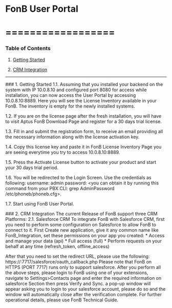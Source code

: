 FonB User Portal
==================
==================
===
### Table of Contents
1. [Getting Started](#gettingstarted)

2. [CRM Integration](#crmintegration)
   

___
<a name="gettingstarted"/>
### 1. Getting Started
1.1. Assuming that you installed your backend on the system with IP 10.0.8.10 and configured port 8080 for access while installation, you can now access the User Portal by accessing 10.0.8.10:8889. Here you will see the License Inventory available in your FonB. The inventory is empty for the newly installed systems.

1.2. If you are on the license page after the fresh installation, you will have to visit Aptus FonB Download Page and register for a 30 days trial license.

1.3. Fill in and submit the registration form, to receive an email providing all the necessary information along with the license activation key.

1.4. Copy this license key and paste it in FonB License Inventory Page you are seeing everytime you try to access 10.0.8.10:8889.

1.5. Press the Activate License button to activate your product and start your 30 days trial period.

1.6. You will be redirected to the Login Screen. Use the credentials as following:
username: admin
password: <you can obtain it by running this command from your PBX CLI: grep AdminPassword /etc/phoneb/phoneb.cfg>. 

1.7. Start using FonB User Portal.

<a name="crmintegration">
### 2. CRM Integration
The current Release of FonB support three CRM Platforms:
2.1. Salesforce CRM
To integrate FonB with Salesforce CRM, first you need to perform some configuration on Salesforce to allow FonB to connect to it.
First Create new application, give it any common name like FonB_Integration, set these permissions on your app you created:
* Access and manage your data (api)
* Full access (full)
* Perform requests on your behalf at any time (refresh_token, offline_access)

After that you need to set the redirect URL, please use the following: https://<yourserverIP>:7717/salesforce/oauth_callback.php
Please note that FonB on HTTPS (PORT 7717) runs only to support salesforce.
After you perform all the above steps, please login to FonB using one of your extensions, navigate to Settings>Contacts page and enter the required information on salesforce Section then press Verify and Sync. a pop-up window will appear asking you to login to your salesforce account, please do so and the window will automatically close after the verification complete.
For further operational details, please use FonB Technical Guide.


